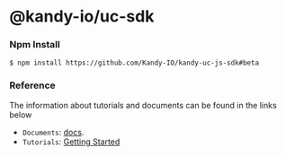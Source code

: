 @kandy-io/uc-sdk
========

### Npm Install

`$ npm install https://github.com/Kandy-IO/kandy-uc-js-sdk#beta`

### Reference

The information about tutorials and documents can be found in the links below

* `Documents`: [docs](https://Kandy-IO.github.io/kandy-uc-js-sdk/docs).
* `Tutorials`:  [Getting Started](https://Kandy-IO.github.io/kandy-uc-js-sdk/tutorials/#/Getting%20Started)





